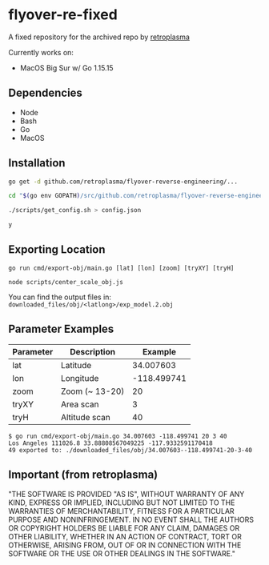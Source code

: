 # flyover-re-fixed

A fixed repository for the archived repo by [retroplasma](https://github.com/retroplasma/flyover-reverse-engineering)

Currently works on:

* MacOS Big Sur w/ Go 1.15.15

## Dependencies

* Node
* Bash
* Go
* MacOS

## Installation

```bash
go get -d github.com/retroplasma/flyover-reverse-engineering/...

cd "$(go env GOPATH)/src/github.com/retroplasma/flyover-reverse-engineering"

./scripts/get_config.sh > config.json

y
```

## Exporting Location

```
go run cmd/export-obj/main.go [lat] [lon] [zoom] [tryXY] [tryH]

node scripts/center_scale_obj.js
```

You can find the output files in: `downloaded_files/obj/<latlong>/exp_model.2.obj`

## Parameter Examples

Parameter |  Description     |  Example
----------|------------------|----------
lat       |  Latitude        |  34.007603
lon       |  Longitude       |  -118.499741
zoom      |  Zoom (~ 13-20)  |  20
tryXY     |  Area scan       |  3
tryH      |  Altitude scan   |  40

```
$ go run cmd/export-obj/main.go 34.007603 -118.499741 20 3 40
Los Angeles 111026.8 33.88808567049225 -117.9332591170418
49 exported to: ./downloaded_files/obj/34.007603--118.499741-20-3-40
```

## Important (from retroplasma)

"THE SOFTWARE IS PROVIDED "AS IS", WITHOUT WARRANTY OF ANY KIND, EXPRESS OR IMPLIED, INCLUDING BUT NOT LIMITED TO THE WARRANTIES OF MERCHANTABILITY, FITNESS FOR A PARTICULAR PURPOSE AND NONINFRINGEMENT. IN NO EVENT SHALL THE AUTHORS OR COPYRIGHT HOLDERS BE LIABLE FOR ANY CLAIM, DAMAGES OR OTHER LIABILITY, WHETHER IN AN ACTION OF CONTRACT, TORT OR OTHERWISE, ARISING FROM, OUT OF OR IN CONNECTION WITH THE SOFTWARE OR THE USE OR OTHER DEALINGS IN THE SOFTWARE."